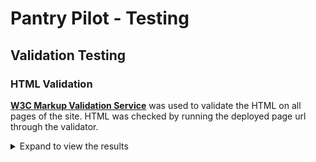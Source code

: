 # Pantry Pilot - Testing

## Validation Testing

### HTML Validation
**[W3C Markup Validation Service](https://validator.w3.org/)** was used to validate the HTML on all pages of the site.
HTML was checked by running the deployed page url through the validator.

<details>
    <summary>Expand to view the results</summary>

| Page | Result | Evidence |
|------|--------|----------|
| Home Page (Dashboard) - Unauthenticated | ✅ Pass | [No errors or warnings](documentation/testing/html_validation/dashboard_unauthenticated_page.png) |
| Home Page (Dashboard) - Authenticated | ✅ Pass | [No errors or warnings](documentation/testing/html_validation/dashboard_unauthenticated_page.png) |
| Sign Up Page | ✅ Pass | [No errors or warnings](documentation/testing/html_validation/signup_page.png) |
| Sign In Page | ✅ Pass | [No errors or warnings](documentation/testing/html_validation/signin_page.png) |
| Sign Out Page | ✅ Pass | [No errors or warnings](documentation/testing/html_validation/signout_page.png)<sup>1</sup> |
| Pantry Management | ✅ Pass | No errors or warnings found in HTML validation |
| Recipe Discovery | ✅ Pass | No errors or warnings found in HTML validation |
| Recipe Detail | ✅ Pass | No errors or warnings found in HTML validation |
| Meal Planning | ✅ Pass | No errors or warnings found in HTML validation |
| Shopping Lists | ✅ Pass | No errors or warnings found in HTML validation |

Note:
- <sup>1</sup> Validation by deployed webpage's source code instead of URL beacuse the validator kept redirecting to home page for the url. 
</details>